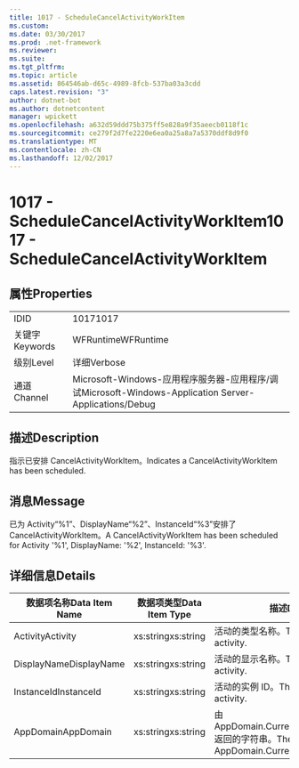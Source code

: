 ```yaml
---
title: 1017 - ScheduleCancelActivityWorkItem
ms.custom: 
ms.date: 03/30/2017
ms.prod: .net-framework
ms.reviewer: 
ms.suite: 
ms.tgt_pltfrm: 
ms.topic: article
ms.assetid: 864546ab-d65c-4989-8fcb-537ba03a3cdd
caps.latest.revision: "3"
author: dotnet-bot
ms.author: dotnetcontent
manager: wpickett
ms.openlocfilehash: a632d59ddd75b375ff5e828a9f35aeecb0118f1c
ms.sourcegitcommit: ce279f2d7fe2220e6ea0a25a8a7a5370ddf8d9f0
ms.translationtype: MT
ms.contentlocale: zh-CN
ms.lasthandoff: 12/02/2017
---
```

# <a name="1017---schedulecancelactivityworkitem"></a><span data-ttu-id="b3873-102">1017 - ScheduleCancelActivityWorkItem</span><span class="sxs-lookup"><span data-stu-id="b3873-102">1017 - ScheduleCancelActivityWorkItem</span></span>
## <a name="properties"></a><span data-ttu-id="b3873-103">属性</span><span class="sxs-lookup"><span data-stu-id="b3873-103">Properties</span></span>  
  
|||  
|-|-|  
|<span data-ttu-id="b3873-104">ID</span><span class="sxs-lookup"><span data-stu-id="b3873-104">ID</span></span>|<span data-ttu-id="b3873-105">1017</span><span class="sxs-lookup"><span data-stu-id="b3873-105">1017</span></span>|  
|<span data-ttu-id="b3873-106">关键字</span><span class="sxs-lookup"><span data-stu-id="b3873-106">Keywords</span></span>|<span data-ttu-id="b3873-107">WFRuntime</span><span class="sxs-lookup"><span data-stu-id="b3873-107">WFRuntime</span></span>|  
|<span data-ttu-id="b3873-108">级别</span><span class="sxs-lookup"><span data-stu-id="b3873-108">Level</span></span>|<span data-ttu-id="b3873-109">详细</span><span class="sxs-lookup"><span data-stu-id="b3873-109">Verbose</span></span>|  
|<span data-ttu-id="b3873-110">通道</span><span class="sxs-lookup"><span data-stu-id="b3873-110">Channel</span></span>|<span data-ttu-id="b3873-111">Microsoft-Windows-应用程序服务器-应用程序/调试</span><span class="sxs-lookup"><span data-stu-id="b3873-111">Microsoft-Windows-Application Server-Applications/Debug</span></span>|  
  
## <a name="description"></a><span data-ttu-id="b3873-112">描述</span><span class="sxs-lookup"><span data-stu-id="b3873-112">Description</span></span>  
 <span data-ttu-id="b3873-113">指示已安排 CancelActivityWorkItem。</span><span class="sxs-lookup"><span data-stu-id="b3873-113">Indicates a CancelActivityWorkItem has been scheduled.</span></span>  
  
## <a name="message"></a><span data-ttu-id="b3873-114">消息</span><span class="sxs-lookup"><span data-stu-id="b3873-114">Message</span></span>  
 <span data-ttu-id="b3873-115">已为 Activity“%1”、DisplayName“%2”、InstanceId“%3”安排了 CancelActivityWorkItem。</span><span class="sxs-lookup"><span data-stu-id="b3873-115">A CancelActivityWorkItem has been scheduled for Activity '%1', DisplayName: '%2', InstanceId: '%3'.</span></span>  
  
## <a name="details"></a><span data-ttu-id="b3873-116">详细信息</span><span class="sxs-lookup"><span data-stu-id="b3873-116">Details</span></span>  
  
|<span data-ttu-id="b3873-117">数据项名称</span><span class="sxs-lookup"><span data-stu-id="b3873-117">Data Item Name</span></span>|<span data-ttu-id="b3873-118">数据项类型</span><span class="sxs-lookup"><span data-stu-id="b3873-118">Data Item Type</span></span>|<span data-ttu-id="b3873-119">描述</span><span class="sxs-lookup"><span data-stu-id="b3873-119">Description</span></span>|  
|--------------------|--------------------|-----------------|  
|<span data-ttu-id="b3873-120">Activity</span><span class="sxs-lookup"><span data-stu-id="b3873-120">Activity</span></span>|<span data-ttu-id="b3873-121">xs:string</span><span class="sxs-lookup"><span data-stu-id="b3873-121">xs:string</span></span>|<span data-ttu-id="b3873-122">活动的类型名称。</span><span class="sxs-lookup"><span data-stu-id="b3873-122">The type name of the activity.</span></span>|  
|<span data-ttu-id="b3873-123">DisplayName</span><span class="sxs-lookup"><span data-stu-id="b3873-123">DisplayName</span></span>|<span data-ttu-id="b3873-124">xs:string</span><span class="sxs-lookup"><span data-stu-id="b3873-124">xs:string</span></span>|<span data-ttu-id="b3873-125">活动的显示名称。</span><span class="sxs-lookup"><span data-stu-id="b3873-125">The display name of the activity.</span></span>|  
|<span data-ttu-id="b3873-126">InstanceId</span><span class="sxs-lookup"><span data-stu-id="b3873-126">InstanceId</span></span>|<span data-ttu-id="b3873-127">xs:string</span><span class="sxs-lookup"><span data-stu-id="b3873-127">xs:string</span></span>|<span data-ttu-id="b3873-128">活动的实例 ID。</span><span class="sxs-lookup"><span data-stu-id="b3873-128">The instance id of the activity.</span></span>|  
|<span data-ttu-id="b3873-129">AppDomain</span><span class="sxs-lookup"><span data-stu-id="b3873-129">AppDomain</span></span>|<span data-ttu-id="b3873-130">xs:string</span><span class="sxs-lookup"><span data-stu-id="b3873-130">xs:string</span></span>|<span data-ttu-id="b3873-131">由 AppDomain.CurrentDomain.FriendlyName 返回的字符串。</span><span class="sxs-lookup"><span data-stu-id="b3873-131">The string returned by AppDomain.CurrentDomain.FriendlyName.</span></span>|
